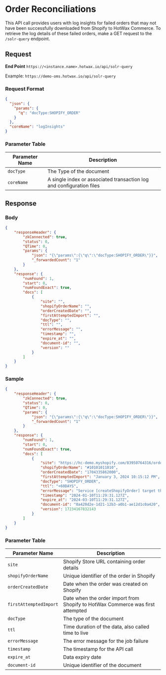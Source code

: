 # Order Reconciliations

This API call provides users with log insights for failed orders that may not have been successfully downloaded from Shopify to HotWax Commerce. To retrieve the log details of these failed orders, make a GET request to the `/solr-query` endpoint.

## Request

**End Point**
`https://<instance.name>.hotwax.io/api/solr-query`

Example: `https://demo-oms.hotwax.io/api/solr-query`


### Request Format
```json
{
  "json": {
    "params": {
      "q": "docType:SHOPIFY_ORDER"
    }
  },
  "coreName": "logInsights"
}
```
### Parameter Table

| Parameter Name | Description                             |
| -------------- | --------------------------------------- |
| `docType`        | The Type of the document                |
| `coreName`       | A single index or associated transaction log and configuration files |

## Response

### Body
```json
{
    "responseHeader": {
        "zkConnected": true,
        "status": 0,
        "QTime": 0,
        "params": {
            "json": "{\"params\":{\"q\":\"docType:SHOPIFY_ORDER\"}}",
            "_forwardedCount": "1"
        }
    },
    "response": {
        "numFound": 1,
        "start": 0,
        "numFoundExact": true,
        "docs": [
            {
                "site": "",
                "shopifyOrderName": "",
                "orderCreatedDate": "",
                "firstAttemptedImport": "",
                "docType": "",
                "ttl": "",
                "errorMessage": "",
                "timestamp": "",
                "expire_at": "",
                "document-id": "",
                "version": ""
            }
        ]
    }
}
```

### Sample

```json
{
    "responseHeader": {
        "zkConnected": true,
        "status": 0,
        "QTime": 0,
        "params": {
            "json": "{\"params\":{\"q\":\"docType:SHOPIFY_ORDER\"}}",
            "_forwardedCount": "1"
        }
    },
    "response": {
        "numFound": 1,
        "start": 0,
        "numFoundExact": true,
        "docs": [
            {
                "site": "https://hc-demo.myshopify.com/83950764316/orders/e218e7d5c7705560408de87178d8fa6b/authenticate?key=",
                "shopifyOrderName": "#10101011010",
                "orderCreatedDate": "1704335862000",
                "firstAttemptedImport": "January 3, 2024 10:15:12 PM",
                "docType": "SHOPIFY_ORDER",
                "ttl": "+60DAYS",
                "errorMessage": "Service [createShopifyOrder] target threw an unexpected exception (null)",
                "timestamp": "2024-01-10T11:29:31.127Z",
                "expire_at": "2024-03-10T11:29:31.127Z",
                "document-id": "0a420d2e-1d21-12b3-a0b1-ae12d1c0a420",
                "version": 17234167832143
            }
        ]
    }
}
```
### Parameter Table

| Parameter Name       | Description                                                |
| -------------------- | ---------------------------------------------------------- |
| `site`                 | Shopify Store URL containing order details                 |
| `shopifyOrderName`     | Unique identifier of the order in Shopify                   |
| `orderCreatedDate`     | Date when the order was created on Shopify                  |
| `firstAttemptedImport` | Date when the order import from Shopify to HotWax Commerce was first attempted |
| `docType`              | The type of the document                                    |
| `ttl`               | Time duration of the data, also called time to live         |
| `errorMessage`        | The error message for the job failure                       |
| `timestamp`            | The timestamp for the API call                               |
| `expire_at`            | Data expiry date            |
| `document-id`         | Unique identifier of the document                            |
